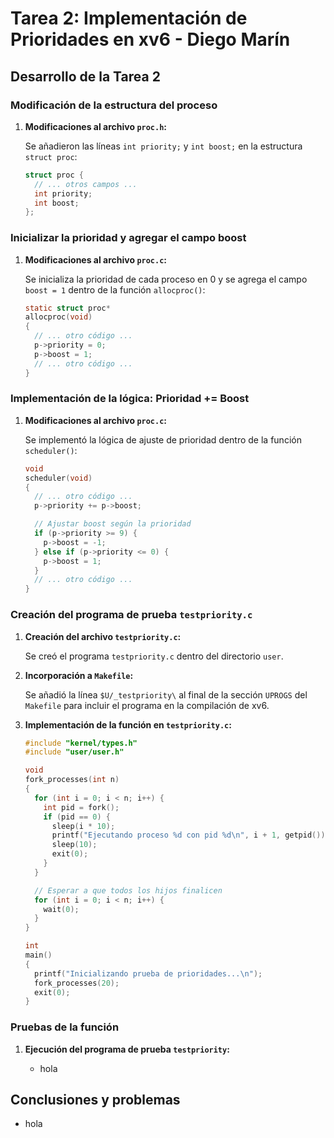 # Tarea 2: Implementación de Prioridades en xv6 - Diego Marín

## Desarrollo de la Tarea 2

### Modificación de la estructura del proceso

1. **Modificaciones al archivo `proc.h`:**

    Se añadieron las líneas `int priority;` y `int boost;` en la estructura `struct proc`:

    ```c
    struct proc {
      // ... otros campos ...
      int priority;
      int boost;
    };
    ```

### Inicializar la prioridad y agregar el campo boost

1. **Modificaciones al archivo `proc.c`:**

    Se inicializa la prioridad de cada proceso en 0 y se agrega el campo `boost = 1` dentro de la función `allocproc()`:

    ```c
    static struct proc*
    allocproc(void)
    {
      // ... otro código ...
      p->priority = 0;
      p->boost = 1;
      // ... otro código ...
    }
    ```

### Implementación de la lógica: Prioridad += Boost

1. **Modificaciones al archivo `proc.c`:**

    Se implementó la lógica de ajuste de prioridad dentro de la función `scheduler()`:

    ```c
    void
    scheduler(void)
    {
      // ... otro código ...
      p->priority += p->boost;

      // Ajustar boost según la prioridad
      if (p->priority >= 9) {
        p->boost = -1;
      } else if (p->priority <= 0) {
        p->boost = 1;
      }
      // ... otro código ...
    }
    ```

### Creación del programa de prueba `testpriority.c`

1. **Creación del archivo `testpriority.c`:**

    Se creó el programa `testpriority.c` dentro del directorio `user`.

2. **Incorporación a `Makefile`:**

    Se añadió la línea `$U/_testpriority\` al final de la sección `UPROGS` del `Makefile` para incluir el programa en la compilación de xv6.

3. **Implementación de la función en `testpriority.c`:**

    ```c
    #include "kernel/types.h"
    #include "user/user.h"

    void
    fork_processes(int n)
    {
      for (int i = 0; i < n; i++) {
        int pid = fork();
        if (pid == 0) {
          sleep(i * 10);
          printf("Ejecutando proceso %d con pid %d\n", i + 1, getpid());
          sleep(10);
          exit(0);
        }
      }

      // Esperar a que todos los hijos finalicen
      for (int i = 0; i < n; i++) {
        wait(0);
      }
    }

    int
    main()
    {
      printf("Inicializando prueba de prioridades...\n");
      fork_processes(20);
      exit(0);
    }
    ```

### Pruebas de la función

1. **Ejecución del programa de prueba `testpriority`:**

    * hola

## Conclusiones y problemas

* hola